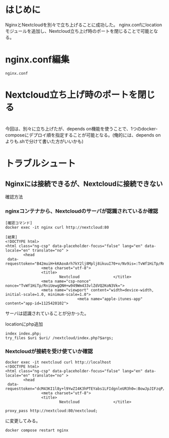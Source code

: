 # はじめに
NginxとNextcloudを別々で立ち上げることに成功した。
nginx.confにlocationモジュールを追加し、Nextcloud立ち上げ時のポートを閉じることで可能となる。

# nginx.conf編集
`nginx.conf`

# Nextcloud立ち上げ時のポートを閉じる

#
今回は、別々に立ち上げたが、depends on機能を使うことで、1つのdocker-composeにデプロイ順を指定することが可能となる。(俺的には、depends onよりも.shで分けて書いた方がいいかも)

# トラブルシュート

## Nginxには接続できるが、Nextcloudに接続できない

確認方法

### nginxコンテナから、Nextcloudのサーバが認識されているか確認

```
[確認コマンド]
docker exec -it nginx curl http://nextcloud:80

[結果]
<!DOCTYPE html>
<html class="ng-csp" data-placeholder-focus="false" lang="en" data-locale="en" translate="no" >
        <head
 data-requesttoken="B42muiH+kKAoxArh7kY2lj8Mplj8ikuuI70+v/Nv9is=:TvWf1HiTp/RniUewgQNH+w949Wm433vlZdVQ2KoN3Vk=">
                <meta charset="utf-8">
                <title>
                        Nextcloud               </title>
                <meta name="csp-nonce" nonce="TvWf1HiTp/RniUewgQNH+w949Wm433vlZdVQ2KoN3Vk=">
                <meta name="viewport" content="width=device-width, initial-scale=1.0, minimum-scale=1.0">
                                <meta name="apple-itunes-app" content="app-id=1125420102">

```
サーバは認識されていることが分かった。


locationにphp追加

```
index index.php;
try_files $uri $uri/ /nextcloud/index.php?$args;
```

### Nextcloudが接続を受け使ていか確認

```
docker exec -it nextcloud curl http://localhost
<!DOCTYPE html>
<html class="ng-csp" data-placeholder-focus="false" lang="en" data-locale="en" translate="no" >
        <head
 data-requesttoken="dcM43KI1l8y+l9YwZI4K3hPTEYabs1LFIdgnleUR3h0=:BowJpJIFzqP/p7pzNcNb9Sa4XsvI9B2wR4AUpINfkW0=">
                <meta charset="utf-8">
                <title>
                        Nextcloud               </title>
```

```
proxy_pass http://nextcloud:80/nextcloud;
```
に変更してみる。

```
docker compose restart nginx
```

